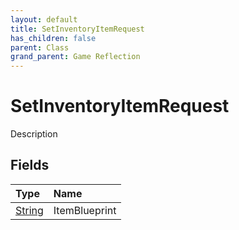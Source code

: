 ```yaml
---
layout: default
title: SetInventoryItemRequest
has_children: false
parent: Class
grand_parent: Game Reflection
---
```

# SetInventoryItemRequest
Description 

## Fields

| Type | Name |
|:-------------|:--------------|
| [String](/docs/game-reflection/components/string) | ItemBlueprint |


